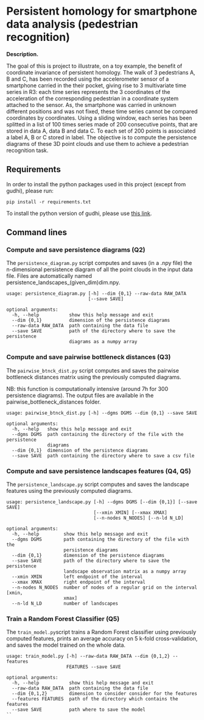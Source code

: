 # Persistent homology for smartphone data analysis (pedestrian recognition)

**Description.** 

The goal of this is project to illustrate, on a toy example, the benefit of coordinate invariance
of persistent homology. The walk of 3 pedestrians A, B and C, has been recorded using the
accelerometer sensor of a smartphone carried in the their pocket, giving rise to 3 multivariate time series
in R3: each time series represents the 3 coordinates of the acceleration of the corresponding pedestrian in
a coordinate system attached to the sensor. As, the smartphone was carried in unknown different positions
and was not fixed, these time series cannot be compared coordinates by coordinates. Using a sliding window,
each series has been splitted in a list of 100 times series made of 200 consecutive points, that are stored in
data A, data B and data C. To each set of 200 points is associated a label A, B or C stored in label. The objective is to compute the persistence diagrams of these 3D point clouds and use them to achieve a pedestrian recognition task.



## Requirements
In order to install the python packages used in this project (except from gudhi), please run:

```pip install -r requirements.txt```

To install the python version of gudhi, please use [this link](http://gudhi.gforge.inria.fr/python/latest/installation.html).

## Command lines

### Compute and save persistence diagrams (Q2)
The ```persistence_diagram.py``` script computes and saves (in a .npy file) the n-dimensional persistence diagram of all the point clouds in the input data file. Files are automatically named persistence_landscapes_(given_dim)dim.npy.

```
usage: persistence_diagram.py [-h] --dim {0,1} --raw-data RAW_DATA
                              [--save SAVE]

optional arguments:
  -h, --help           show this help message and exit
  --dim {0,1}          dimension of the persistence diagrams
  --raw-data RAW_DATA  path containing the data file
  --save SAVE          path of the directory where to save the persistence
                       diagrams as a numpy array
```
### Compute and save pairwise bottleneck distances (Q3)
The ```pairwise_btnck_dist.py``` script computes and saves the pairwise bottleneck distances matrix using the previously computed diagrams. 

NB: this function is computationally intensive (around 7h for 300 persistence diagrams). The output files are available in the pairwise_bottleneck_distances folder.

```
usage: pairwise_btnck_dist.py [-h] --dgms DGMS --dim {0,1} --save SAVE

optional arguments:
  -h, --help   show this help message and exit
  --dgms DGMS  path containing the directory of the file with the persistence
               diagrams
  --dim {0,1}  dimension of the persistence diagrams
  --save SAVE  path containing the directory where to save a csv file
```

### Compute and save persistence landscapes features (Q4, Q5)
The ```persistence_landscape.py``` script computes and saves the landscape features using the previously computed diagrams.

```
usage: persistence_landscape.py [-h] --dgms DGMS [--dim {0,1}] [--save SAVE]
                                [--xmin XMIN] [--xmax XMAX]
                                [--n-nodes N_NODES] [--n-ld N_LD]

optional arguments:
  -h, --help         show this help message and exit
  --dgms DGMS        path containing the directory of the file with the
                     persistence diagrams
  --dim {0,1}        dimension of the persistence diagrams
  --save SAVE        path of the directory where to save the persistence
                     landscape observation matrix as a numpy array
  --xmin XMIN        left endpoint of the interval
  --xmax XMAX        right endpoint of the interval
  --n-nodes N_NODES  number of nodes of a regular grid on the interval [xmin,
                     xmax]
  --n-ld N_LD        number of landscapes
```

### Train a Random Forest Classifier (Q5)
The ```train_model.py```script trains a Random Forest classifier using previously computed features, prints an average accuracy on 5 k-fold cross-validation, and saves the model trained on the whole data.

```
usage: train_model.py [-h] --raw-data RAW_DATA --dim {0,1,2} --features
                      FEATURES --save SAVE

optional arguments:
  -h, --help           show this help message and exit
  --raw-data RAW_DATA  path containing the data file
  --dim {0,1,2}        dimension to consider consider for the features
  --features FEATURES  path of the directory which contains the features
  --save SAVE          path where to save the model
``
